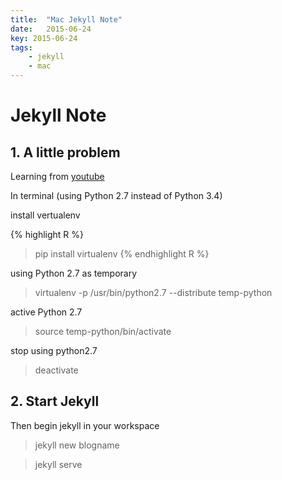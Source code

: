 ```yaml
---
title:  "Mac Jekyll Note"
date:   2015-06-24
key: 2015-06-24
tags:
    - jekyll
    - mac
---
```


# Jekyll Note

## 1. A little problem

Learning from [youtube](https://www.youtube.com/watch?v=iWowJBRMtpc)

In terminal (using Python 2.7 instead of Python 3.4)

install vertualenv

{% highlight R %}
> pip install virtualenv
{% endhighlight R %}

using Python 2.7 as temporary

> virtualenv -p /usr/bin/python2.7 --distribute temp-python

active Python 2.7

> source temp-python/bin/activate

stop using python2.7

> deactivate

## 2. Start Jekyll

Then begin jekyll in your workspace

> jekyll new blogname

> jekyll serve

